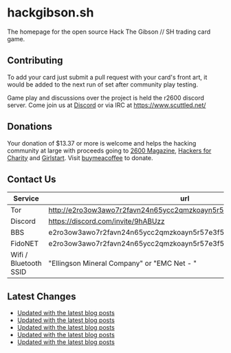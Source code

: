 # hackgibson.sh
The homepage for the open source Hack The Gibson // SH trading card game.


## Contributing

To add your card just submit a pull request with your card's front art, it would be added to the next run of set after community play testing.

Game play and discussions over the project is held the r2600 discord server. Come join us at [Discord](https://discord.com/invite/9hABUzz) or via IRC at https://www.scuttled.net/


## Donations

Your donation of $13.37 or more is welcome and helps the hacking community at large with proceeds going to [2600 Magazine](https://2600.com/), [Hackers for Charity](https://hackersforcharity.org) and [Girlstart](https://girlstart.org).  Visit [buymeacoffee](https://www.buymeacoffee.com/hackgibson.sh) to donate.


## Contact Us

Service | url
-|-
Tor | http://e2ro3ow3awo7r2favn24n65ycc2qmzkoayn5r57e3f56nvjwdcgg32ad.onion
Discord | https://discord.com/invite/9hABUzz
BBS | e2ro3ow3awo7r2favn24n65ycc2qmzkoayn5r57e3f56nvjwdcgg32ad.onion:23
FidoNET | e2ro3ow3awo7r2favn24n65ycc2qmzkoayn5r57e3f56nvjwdcgg32ad.onion:24554
Wifi / Bluetooth SSID | "Ellingson Mineral Company" or "EMC Net - <fidonet address>"

## Latest Changes
<!-- BLOG-POST-LIST:START -->
- [Updated with the latest blog posts](https://github.com/DFW2600/hackgibson.sh/commit/18c91d62a798f4b1adda2371801c81e7ceefb0a3)
- [Updated with the latest blog posts](https://github.com/DFW2600/hackgibson.sh/commit/f87ffa1eeebb9be65b6504741a9b4848e25ec18e)
- [Updated with the latest blog posts](https://github.com/DFW2600/hackgibson.sh/commit/4713cb69c2e40739647bf65ff0c6714afd9cc9e9)
- [Updated with the latest blog posts](https://github.com/DFW2600/hackgibson.sh/commit/1916bdd1cb47872cd204318726a246b653c8aa5b)
- [Updated with the latest blog posts](https://github.com/DFW2600/hackgibson.sh/commit/b50a1a5a4abfc95b03104c5a3b6b651bd849a561)
<!-- BLOG-POST-LIST:END -->
